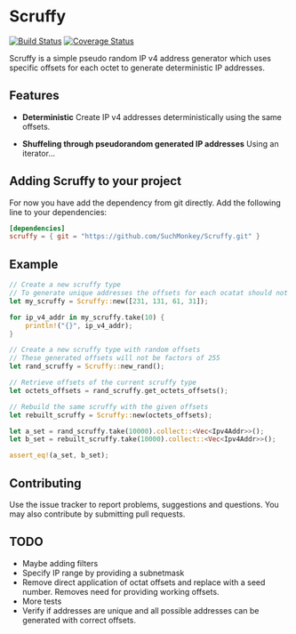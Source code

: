 # Scruffy

[![Build Status](https://travis-ci.org/SuchMonkey/Scruffy.svg?branch=master)](https://travis-ci.org/SuchMonkey/Scruffy)
[![Coverage Status](https://coveralls.io/repos/github/suchmonkey/scruffdy/badge.svg?branch=master)](https://coveralls.io/github/suchmonkey/scruffy?branch=master)

Scruffy is a simple pseudo random IP v4 address generator which uses specific offsets for each octet to generate deterministic IP addresses.
## Features

* **Deterministic**
  Create IP v4 addresses deterministically using the same offsets.

* **Shuffeling through pseudorandom generated IP addresses**
  Using an iterator...

## Adding Scruffy to your project

For now you have add the dependency from git directly.
Add the following line to your dependencies:

```toml
[dependencies]
scruffy = { git = "https://github.com/SuchMonkey/Scruffy.git" }
```

## Example

```rust
// Create a new scruffy type
// To generate unique addresses the offsets for each ocatat should not be factors of 255
let my_scruffy = Scruffy::new([231, 131, 61, 31]);

for ip_v4_addr in my_scruffy.take(10) {
    println!("{}", ip_v4_addr);
}

// Create a new scruffy type with random offsets
// These generated offsets will not be factors of 255
let rand_scruffy = Scruffy::new_rand();

// Retrieve offsets of the current scruffy type
let octets_offsets = rand_scruffy.get_octets_offsets();

// Rebuild the same scruffy with the given offsets
let rebuilt_scruffy = Scruffy::new(octets_offsets);

let a_set = rand_scruffy.take(10000).collect::<Vec<Ipv4Addr>>();
let b_set = rebuilt_scruffy.take(10000).collect::<Vec<Ipv4Addr>>();

assert_eq!(a_set, b_set);
```

## Contributing

Use the issue tracker to report problems, suggestions and questions. You may also contribute by submitting pull requests.

## TODO

* Maybe adding filters
* Specify IP range by providing a subnetmask
* Remove direct application of octat offsets and replace with a seed number. Removes need for providing working offsets.
* More tests
* Verify if addresses are unique and all possible addresses can be generated with correct offsets.
